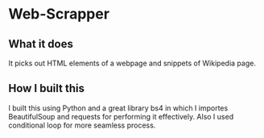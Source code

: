 # Web-Scrapper

## What it does
It picks out HTML elements of a webpage and snippets of Wikipedia page.

## How I built this
I built this using Python and a great library bs4 in which I importes BeautifulSoup and requests for performing it effectively. Also I used conditional loop for more seamless process.
